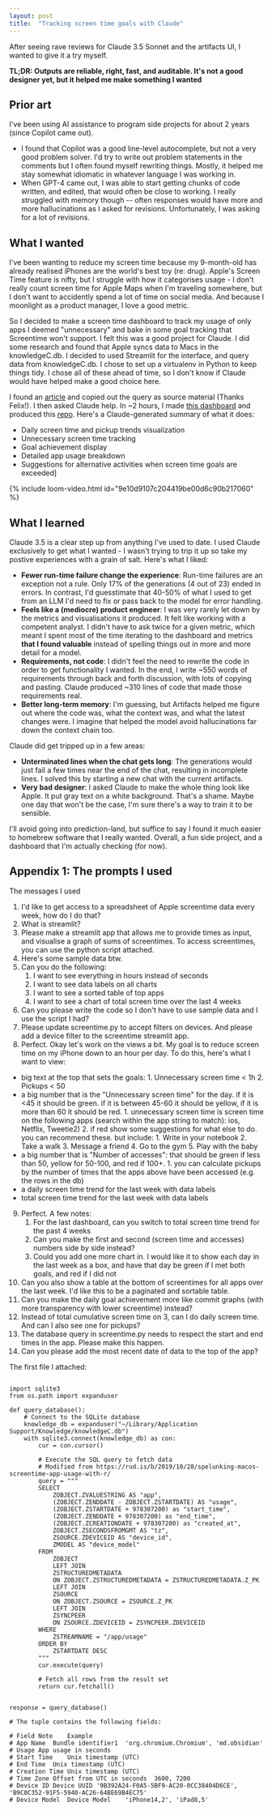 ```yaml
---
layout: post
title:  "Tracking screen time goals with Claude"
---
```


After seeing rave reviews for Claude 3.5 Sonnet and the artifacts UI, I wanted to give it a try myself. 

**TL;DR: Outputs are reliable, right, fast, and auditable. It's not a good designer yet, but it helped me make something I wanted**

## Prior art ##
I've been using AI assistance to program side projects for about 2 years (since Copilot came out). 
* I found that Copilot was a good line-level autocomplete, but not a very good problem solver. I'd try to write out problem statements in the comments but I often found myself rewriting things. Mostly, it helped me stay somewhat idiomatic in whatever language I was working in.
* When GPT-4 came out, I was able to start getting chunks of code written, and edited, that would often be close to working. I really struggled with memory though -- often responses would have more and more hallucinations as I asked for revisions. Unfortunately, I was asking for a lot of revisions.

## What I wanted ##
I've been wanting to reduce my screen time because my 9-month-old has already realised iPhones are the world's best toy (re: drug). Apple's Screen Time feature is nifty, but I struggle with how it categorises usage - I don't really count screen time for Apple Maps when I'm traveling somewhere, but I don't want to accidently spend a lot of time on social media. And because I moonlight as a product manager, I love a good metric.

So I decided to make a screen time dashboard to track my usage of only apps I deemed "unnecessary" and bake in some goal tracking that Screentime won't support. I felt this was a good project for Claude. I did some research and found that Apple syncs data to Macs in the knowledgeC.db. I decided to used Streamlit for the interface, and query data from knowledgeC.db. I chose to set up a virtualenv in Python to keep things tidy. I chose all of these ahead of time, so I don't know if Claude would have helped
make a good choice here.

I found an [article](https://felixkohlhas.com/projects/screentime/) and copied out the query as source material (Thanks Felix!). I then asked Claude help. In ~2 hours, I made [this dashboard](https://www.loom.com/share/9979506e076a44f8ad371f89e6e160de?sid=e2888a7c-17de-4941-8d14-73e45e34b551) and produced this [repo](https://github.com/hareeshganesan/screentime-goal-tracker). Here's a Claude-generated summary of what it does:
- Daily screen time and pickup trends visualization
- Unnecessary screen time tracking
- Goal achievement display
- Detailed app usage breakdown
- Suggestions for alternative activities when screen time goals are exceeded]


{% include loom-video.html id="9e10d9107c204419be00d6c90b217060" %}

## What I learned ##
Claude 3.5 is a clear step up from anything I've used to date. I used Claude exclusively to get what I wanted - I wasn't trying to trip it up so take my postive experiences with a grain of salt. Here's what I liked:
* **Fewer run-time failure change the experience**: Run-time failures are an exception not a rule. Only 17% of the generations (4 out of 23) ended in errors. In contrast, I'd guesstimate that 40-50% of what I used to get from an LLM I'd need to fix or pass back to the model for error handling. 
* **Feels like a (mediocre) product engineer**: I was very rarely let down by the metrics and visualisations it produced. It felt like working with a competent analyst. I didn't have to ask twice for a given metric, which meant I spent most of the time iterating to the dashboard and metrics __that I found valuable__ instead of spelling things out in more and more detail for a model.
* **Requirements, not code**: I didn't feel the need to rewrite the code in order to get functionality I wanted. In the end, I write ~550 words of requirements through back and forth discussion, with lots of copying and pasting. Claude produced ~310 lines of code that made those requirements real.
* **Better long-term memory**: I'm guessing, but Artifacts helped me figure out where the code was, what the context was, and what the latest changes were. I imagine that helped the model avoid hallucinations far down the context chain too. 

Claude did get tripped up in a few areas:
* **Unterminated lines when the chat gets long**: The generations would just fail a few times near the end of the chat, resulting in incomplete lines. I solved this by starting a new chat with the current artifacts.
* **Very bad designer**: I asked Claude to make the whole thing look like Apple. It put gray text on a white background. That's a shame. Maybe one day that won't be the case, I'm sure there's a way to train it to be sensible.

I'll avoid going into prediction-land, but suffice to say I found it much easier to homebrew software that I really wanted. Overall, a fun side project, and a dashboard that I'm actually checking (for now).

## Appendix 1: The prompts I used

The messages I used
1. I'd like to get access to a spreadsheet of Apple screentime data every week, how do I do that?
2. What is streamlit?
3. Please make a streamlit app that allows me to provide times as input, and visualise a graph of sums of screentimes. To access screentimes, you can use the python script attached.
4. Here's some sample data btw.
5. Can you do the following:
   1. I want to see everything in hours instead of seconds
   2. I want to see data labels on all charts
   3. I want to see a sorted table of top apps
   4. I want to see a chart of total screen time over the last 4 weeks
6. Can you please write the code so I don't have to use sample data and I use the script I had?
7. Please update screentime.py to accept filters on devices. And please add a device filter to the screentime streamlit app.
8. Perfect. Okay let's work on the views a bit. My goal is to reduce screen time on my iPhone down to an hour per day. To do this, here's what I want to view:
* big text at the top that sets the goals: 1. Unnecessary screen time < 1h 2. Pickups < 50
* a big number that is the "Unnecessary screen time" for the day. if it is <45 it should be green. if it is between 45-60 it should be yellow, if it is more than 60 it should be red. 1. unnecessary screen time is screen time on the following apps (search within the app string to match): ios, Netflix, Tweetie2) 2. if red show some suggestions for what else to do. you can recommend these. but include: 1. Write in your notebook 2. Take a walk 3. Message a friend 4. Go to the gym 5. Play with the baby
* a big number that is "Number of accesses": that should be green if less than 50, yellow for 50-100, and red if 100+. 1. you can calculate pickups by the number of times that the apps above have been accessed (e.g. the rows in the db)
* a daily screen time trend for the last week with data labels
* total screen time trend for the last week with data labels
9. Perfect. A few notes:
   1. For the last dashboard, can you switch to total screen time trend for the past 4 weeks
   2. Can you make the first and second (screen time and accesses) numbers side by side instead?
   3. Could you add one more chart in. I would like it to show each day in the last week as a box, and have that day be green if I met both goals, and red if I did not
10. Can you also show a table at the bottom of screentimes for all apps over the last week. I'd like this to be a paginated and sortable table.
11. Can you make the daily goal achievement more like commit graphs (with more transparency with lower screentime) instead?
12. Instead of total cumulative screen time on 3, can I do daily screen time. And can I also see one for pickups?
13. The database query in screentime.py needs to respect the start and end times in the app. Please make this happen.
14. Can you please add the most recent date of data to the top of the app?

The first file I attached:
```

import sqlite3
from os.path import expanduser

def query_database():
    # Connect to the SQLite database
    knowledge_db = expanduser("~/Library/Application Support/Knowledge/knowledgeC.db")
    with sqlite3.connect(knowledge_db) as con:
        cur = con.cursor()
        
        # Execute the SQL query to fetch data
        # Modified from https://rud.is/b/2019/10/28/spelunking-macos-screentime-app-usage-with-r/
        query = """
        SELECT
            ZOBJECT.ZVALUESTRING AS "app", 
            (ZOBJECT.ZENDDATE - ZOBJECT.ZSTARTDATE) AS "usage",
            (ZOBJECT.ZSTARTDATE + 978307200) as "start_time", 
            (ZOBJECT.ZENDDATE + 978307200) as "end_time",
            (ZOBJECT.ZCREATIONDATE + 978307200) as "created_at", 
            ZOBJECT.ZSECONDSFROMGMT AS "tz",
            ZSOURCE.ZDEVICEID AS "device_id",
            ZMODEL AS "device_model"
        FROM
            ZOBJECT 
            LEFT JOIN
            ZSTRUCTUREDMETADATA 
            ON ZOBJECT.ZSTRUCTUREDMETADATA = ZSTRUCTUREDMETADATA.Z_PK 
            LEFT JOIN
            ZSOURCE 
            ON ZOBJECT.ZSOURCE = ZSOURCE.Z_PK 
            LEFT JOIN
            ZSYNCPEER
            ON ZSOURCE.ZDEVICEID = ZSYNCPEER.ZDEVICEID
        WHERE
            ZSTREAMNAME = "/app/usage"
        ORDER BY
            ZSTARTDATE DESC
        """
        cur.execute(query)
        
        # Fetch all rows from the result set
        return cur.fetchall()


response = query_database()

# The tuple contains the following fields:

# Field	Note	Example
# App Name	Bundle identifier1	'org.chromium.Chromium', 'md.obsidian'
# Usage	App usage in seconds	
# Start Time	Unix timestamp (UTC)	
# End Time	Unix timestamp (UTC)	
# Creation Time	Unix timestamp (UTC)	
# Time Zone	Offset from UTC in seconds	3600, 7200
# Device ID	Device UUID	'9B392A24-F0A5-5BF9-AC20-0CC38404D6CE', 'B9C0C352-91F5-5940-AC26-64BE69B4EC75'
# Device Model	Device Model	'iPhone14,2', 'iPad8,5'
```


